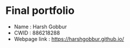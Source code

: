 # Final portfolio
- Name : Harsh Gobbur
- CWID : 886218288
- Webpage link :  https://harshgobbur.github.io/
